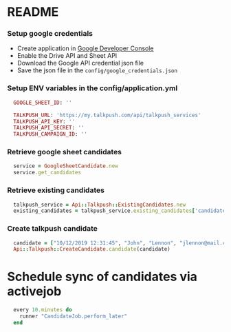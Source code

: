 # README

### Setup google credentials
- Create application in [Google Developer Console](https://console.developers.google.com)
- Enable the Drive API and Sheet API
- Download the Google API credential json file
- Save the json file in the `config/google_credentials.json`

### Setup ENV variables in the config/application.yml
```ruby
  GOOGLE_SHEET_ID: ''

  TALKPUSH_URL: 'https://my.talkpush.com/api/talkpush_services'
  TALKPUSH_API_KEY: ''
  TALKPUSH_API_SECRET: ''
  TALKPUSH_CAMPAIGN_ID: ''
```

### Retrieve google sheet candidates
```ruby
  service = GoogleSheetCandidate.new
  service.get_candidates
```

### Retrieve existing candidates
```ruby
  talkpush_service = Api::Talkpush::ExistingCandidates.new
  existing_candidates = talkpush_service.existing_candidates['candidates']
```

### Create talkpush candidate
```ruby
  candidate = ["10/12/2019 12:31:45", "John", "Lennon", "jlennon@mail.com", "123"]
  Api::Talkpush::CreateCandidate.candidate(candidate)
```

# Schedule sync of candidates via activejob
```ruby
  every 10.minutes do
    runner "CandidateJob.perform_later"
  end
```